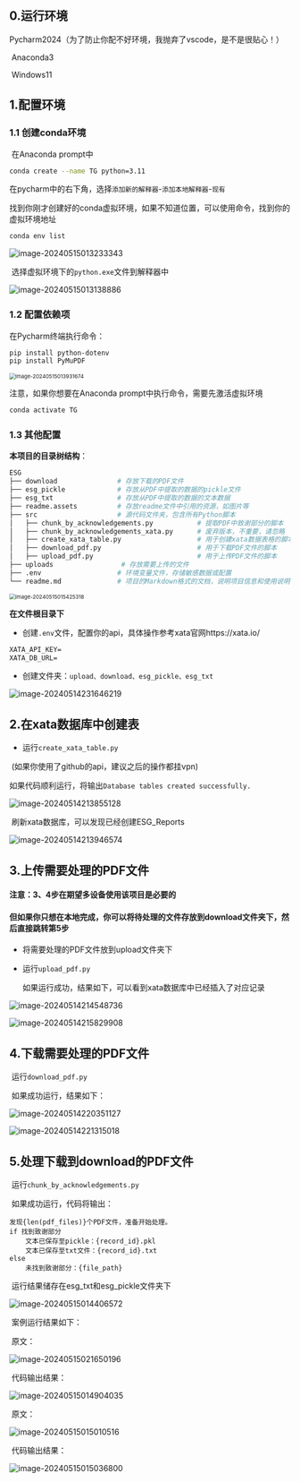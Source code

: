 ## 0.运行环境

​	Pycharm2024（为了防止你配不好环境，我抛弃了vscode，是不是很贴心！）

​	Anaconda3

​	Windows11

## 1.配置环境

### 1.1 创建conda环境

​	在Anaconda prompt中

```bash
conda create --name TG python=3.11
```

​	在pycharm中的右下角，选择`添加新的解释器`-`添加本地解释器`-`现有`

​	找到你刚才创建好的conda虚拟环境，如果不知道位置，可以使用命令，找到你的虚拟环境地址

```bash
conda env list
```

![image-20240515013233343](./readme.assets/image-20240515013233343.png)

​	选择虚拟环境下的`python.exe`文件到解释器中

![image-20240515013138886](./readme.assets/image-20240515013138886.png)

### 1.2 配置依赖项

在Pycharm终端执行命令：

```bash
pip install python-dotenv
pip install PyMuPDF
```

<img src="./readme.assets/image-20240515013931674.png" alt="image-20240515013931674" style="zoom: 67%;" />

注意，如果你想要在Anaconda prompt中执行命令，需要先激活虚拟环境

```bash
conda activate TG
```

### 1.3 其他配置

**本项目的目录树结构**：

```bash
ESG
├── download               # 存放下载的PDF文件
├── esg_pickle             # 存放从PDF中提取的数据的pickle文件
├── esg_txt                # 存放从PDF中提取的数据的文本数据
├── readme.assets          # 存放readme文件中引用的资源，如图片等
├── src                    # 源代码文件夹，包含所有Python脚本
│   ├── chunk_by_acknowledgements.py           # 提取PDF中致谢部分的脚本
│   ├── chunk_by_acknowledgements_xata.py      # 废弃版本，不重要，请忽略
│   ├── create_xata_table.py                   # 用于创建xata数据表格的脚本
│   ├── download_pdf.py                        # 用于下载PDF文件的脚本
│   ├── upload_pdf.py                          # 用于上传PDF文件的脚本
├── uploads                 # 存放需要上传的文件
├── .env                   # 环境变量文件，存储敏感数据或配置
└── readme.md              # 项目的Markdown格式的文档，说明项目信息和使用说明

```

<img src="./readme.assets/image-20240515015425318.png" alt="image-20240515015425318" style="zoom: 67%;" />

 **在文件根目录下**

- 创建`.env`文件，配置你的api，具体操作参考xata官网https://xata.io/

```txt
XATA_API_KEY=
XATA_DB_URL=
```

- 创建文件夹：`upload、download、esg_pickle、esg_txt`

![image-20240514231646219](./readme.assets/image-20240514231646219.png)

## 2.在xata数据库中创建表

- 运行`create_xata_table.py` 

​	(如果你使用了github的api，建议之后的操作都挂vpn)

​	如果代码顺利运行，将输出`Database tables created successfully.`

![image-20240514213855128](./readme.assets/image-20240514213855128.png)

​	刷新xata数据库，可以发现已经创建ESG_Reports

![image-20240514213946574](./readme.assets/image-20240514213946574.png)

## 3.上传需要处理的PDF文件

#### **注意：3、4步在期望多设备使用该项目是必要的**

#### 但如果你只想在本地完成，你可以将待处理的文件存放到download文件夹下，然后直接跳转第5步

- 将需要处理的PDF文件放到upload文件夹下

- 运行`upload_pdf.py`

  如果运行成功，结果如下，可以看到xata数据库中已经插入了对应记录

![image-20240514214548736](./readme.assets/image-20240514214548736.png)

![image-20240514215829908](./readme.assets/image-20240514215829908.png)

## 4.下载需要处理的PDF文件

​	运行`download_pdf.py`

​	如果成功运行，结果如下：

![image-20240514220351127](./readme.assets/image-20240514220351127.png)

![image-20240514221315018](./readme.assets/image-20240514221315018.png)

## 5.处理下载到download的PDF文件

​	运行`chunk_by_acknowledgements.py`

​	如果成功运行，代码将输出：

```
发现{len(pdf_files)}个PDF文件，准备开始处理。
if 找到致谢部分
	文本已保存至pickle：{record_id}.pkl
	文本已保存至txt文件：{record_id}.txt
else 
	未找到致谢部分：{file_path}
```

​	运行结果储存在esg_txt和esg_pickle文件夹下

![image-20240515014406572](./readme.assets/image-20240515014406572.png)

​	案例运行结果如下：

​	原文：

![image-20240515021650196](./readme.assets/image-20240515021650196.png)

​	代码输出结果：

![image-20240515014904035](./readme.assets/image-20240515014904035.png)

​	原文：

![image-20240515015010516](./readme.assets/image-20240515015010516.png)

​	代码输出结果：

![image-20240515015036800](./readme.assets/image-20240515015036800.png)